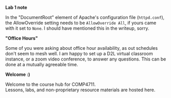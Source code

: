 **Lab 1 note**  

In the "DocumentRoot" element of Apache's configuration file (`httpd.conf`), the
AllowOverride setting needs to be `AllowOverride All`, if yours came with it
set to `None`. I should have mentioned this in the writeup, sorry.

**"Office Hours"**

Some of you were asking about office hour availability, as out schedules don't seem to mesh well.
I am happy to set up a D2L virtual classroom instance, or a zoom video conference,
to answer any questions. This can be done at a mutually agreeable time.

**Welcome :)**  

Welcome to the course hub for COMP4711.  
Lessons, labs, and non-proprietary resource materials are hosted here.
